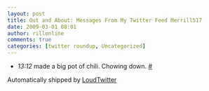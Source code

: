 ```yaml
---
layout: post
title: Out and About: Messages From My Twitter Feed Merrill517
date: 2009-03-01 08:01
author: rillonline
comments: true
categories: [twitter roundup, Uncategorized]
---
```

<ul class="loudtwitter"><li><em>13:12</em> made a big pot of chili. Chowing down. <a href="http://twitter.com/merrill517/statuses/1262910943">#</a></li></ul>Automatically shipped by <a href="http://www.loudtwitter.com">LoudTwitter</a><img src="http://1262910943.data.loudtwitter.com/72113269833264258" width="1" height="1" border="0" />
